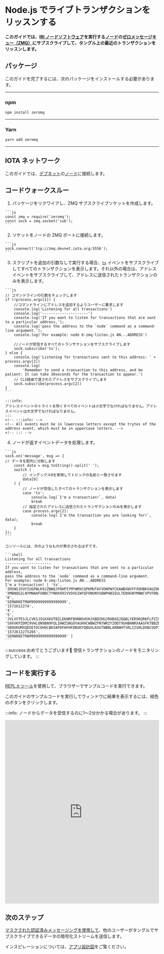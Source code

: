 # Node.js でライブトランザクションをリッスンする
<!-- # Listen for live transactions in Node.js -->

**このガイドでは、[IRI ノードソフトウェア](root://node-software/0.1/iri/introduction/overview.md)を実行する[ノード](root://getting-started/0.1/network/nodes.md)の[ゼロメッセージキュー（ZMQ）](https://zeromq.org/)にサブスクライブして、タングル上の最近のトランザクションをリッスンします。**
<!-- **In this guide, you listen to the Tangle for recent transactions by subscribing to the [zero message queue (ZMQ)](https://zeromq.org/) on [nodes](root://getting-started/0.1/network/nodes.md) that run the [IRI node software](root://node-software/0.1/iri/introduction/overview.md).** -->

## パッケージ
<!-- ## Packages -->

このガイドを完了するには、次のパッケージをインストールする必要があります。
<!-- To complete this guide, you need to install the following package: -->

--------------------
### npm
```bash
npm install zeromq
```
---
### Yarn
```bash
yarn add zeromq
```
--------------------

## IOTA ネットワーク
<!-- ## IOTA network -->

このガイドでは、[デブネット](root://getting-started/0.1/network/iota-networks.md#devnet)の[ノード](root://getting-started/0.1/network/nodes.md)に接続します。
<!-- In this guide, we connect to a node on the [Devnet](root://getting-started/0.1/network/iota-networks.md#devnet). -->

## コードウォークスルー
<!-- ## Code walkthrough -->

1. パッケージをリクワイアし、ZMQ サブスクライブソケットを作成します。
  <!-- 1. Require the package and create a ZMQ subscribe socket -->

    ```js
    const zmq = require('zeromq');
    const sock = zmq.socket('sub');
    ```

2. ソケットをノードの ZMQ ポートに接続します。
  <!-- 2. Connect the socket to a node's ZMQ port -->

    ```js
    sock.connect('tcp://zmq.devnet.iota.org:5556');
    ```

3. スクリプトを追加の引数なしで実行する場合、[`tx`](root://node-software/0.1/iri/references/zmq-events.md) イベントをサブスクライブしてすべてのトランザクションを表示します。それ以外の場合は、アドレスイベントをサブスクライブして、アドレスに送信されたトランザクションのみを表示します。
  <!-- 3. If the script is executed with no additional arguments, subscribe to the [`tx`](root://node-software/0.1/iri/references/zmq-events.md) event to see all transactions, otherwise subscribe to the address event to see only transactions that were sent to that address -->

    ```js
    // コマンドラインの引数をチェックします
    if (!process.argv[2]) {
        //コマンドラインにアドレスを追加するようユーザーに要求します
        console.log('Listening for all transactions')
        console.log('---------------------')
        console.log('If you want to listen for transactions that are sent to a particular address,');
        console.log('pass the address to the `node` command as a command-line argument.');
        console.log('For example: node 6-zmq-listen.js AN...ADDRESS')

        //ノードが受信するすべてのトランザクションをサブスクライブします
        sock.subscribe('tx');
    } else {
        console.log('Listening for transactions sent to this address: ' + process.argv[2])
        console.log(
            'Remember to send a transaction to this address, and be patient: It can take 30seconds for the transaction to appear.')
        // CLI経由で渡されたアドレスをサブスクライブします
        sock.subscribe(process.argv[2])
    }
    ```

    :::info:
    アドレスイベントのトライトを除くすべてのイベントは小文字でなければなりません。アドレスイベントは大文字でなければなりません。
    :::
    <!-- :::info: -->
    <!-- All events must be in lowercase letters except the trytes of the address event, which must be in uppercase letters. -->
    <!-- ::: -->

4. ノードが返すイベントデータを処理します。
  <!-- 4. Process the event data that the node returns -->

    ```js
    sock.on('message', msg => {
    // データを配列に分割します
        const data = msg.toString().split(' ');
        switch (
            // インデックス0を使用してトピックの名前と一致させます
            data[0]
        ) {
            // ノードが受信したすべてのトランザクションを表示します
            case 'tx':
                console.log(`I'm a transaction!`, data)
                break
            // 指定されたアドレスに送信されたトランザクションのみを表示します
            case process.argv[2]:
                console.log(`I'm the transaction you are looking for!`, data);
                break
        }
    });
    ```

    コンソールには、次のようなものが表示されるはずです。

    ```shell
    Listening for all transactions
    ---------------------
    If you want to listen for transactions that are sent to a particular address,
    pass the address to the `node` command as a command-line argument.
    For example: node 6-zmq-listen.js AN...ADDRESS
    I'm a transaction! [ 'tx',
    'ZHSNSJFUYIUGPWLK9JZWWQJFHHPIYMYWMXCQPKMUTAYVDNPWYCKAWBXWVFFXOHBKVAUZOKVUCLMEER999',
    'XMBNQGZLNYMNAHFUNBCTYNKKO9IVVDVGIWYQFONUNYUQWPHBIEULTEN9GNYMNWCVPVFBNJFHIZNKJJAUM',
    '0',
    'SEMARKETMAM9999999999999999',
    '1572612274',
    '4',
    '5',
    'JVLVVTESJLCVKSJSGXXKUTBZLEKNRFB9NNSHVHJXBDIHUJRHBXQJQQBLYER9KQRKFLPZI9EVZFFPTTSCX',
    'S9XVKPZDMI9VHLON9BN9FQLIHWZSNGOYAUH9CWBWZFNTWRZYZODT9UHBHNRXAAGFKTBBZRDNROGPHG999',
    'SB9UKUMXQEDETOCOH9CBKVAPDFHFHFDBUKYQBUULKUUTWBBLARBWHTSRLIZSHLDOBCUOPIHXFNODRO999',
    '1572612275265',
    'SEMARKETMAM9999999999999999' ]
    ```

:::success:おめでとうございます:tada:
受信トランザクションのノードをモニタリングしています。
:::
<!-- :::success:Congratulations :tada: -->
<!-- You're monitoring a node for incoming transactions. -->
<!-- ::: -->

## コードを実行する
<!-- ## Run the code -->

[REPL.it ツール](https://repl.it)を使用して、ブラウザーでサンプルコードを実行できます。
<!-- We use the [REPL.it tool](https://repl.it) to allow you to run sample code in the browser. -->

このガイドのサンプルコードを実行してウィンドウに結果を表示するには、緑色のボタンをクリックします。
<!-- Click the green button to run the sample code in this guide and see the results in the window. -->

:::info:
ノードからデータを受信するのに1〜2分かかる場合があります。
:::
<!-- :::info: -->
<!-- It may take a minute or two to receive data from the node. -->
<!-- ::: -->

<iframe height="600px" width="100%" src="https://repl.it/@jake91/ZMQ-example-Nodejs?lite=true" scrolling="no" frameborder="no" allowtransparency="true" allowfullscreen="true" sandbox="allow-forms allow-pointer-lock allow-popups allow-same-origin allow-scripts allow-modals"></iframe>

## 次のステップ
<!-- ## Next steps -->

[マスクされた認証済みメッセージングを使用して](../../mam/introduction/overview.md)、他のユーザーがタングルでサブスクライブできるデータの暗号化ストリームを送信します。
<!-- [Start using Masked Authenticated Messaging](../../mam/introduction/overview.md) to send encrypted streams of data that others can subscribe to on the Tangle. -->

インスピレーションについては、[アプリ設計図](root://blueprints/0.1/introduction/overview.md)をご覧ください。
<!-- Take a look at our [app blueprints](root://blueprints/0.1/introduction/overview.md) for inspiration. -->
